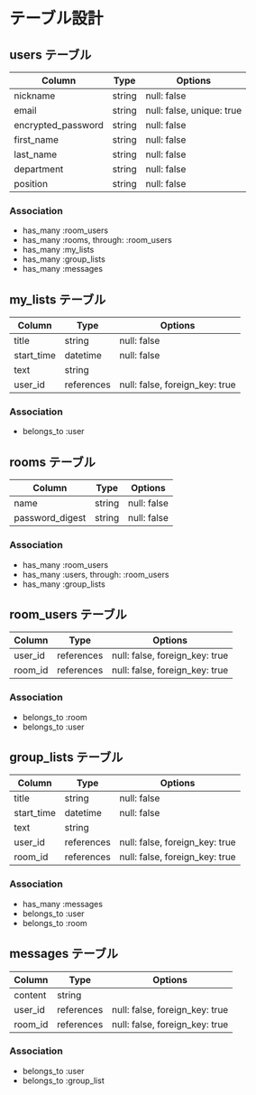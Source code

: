 # テーブル設計


## users テーブル

| Column                       | Type    | Options                   |
| ---------------------------- | ------- | ------------------------- |
| nickname                     | string  | null: false               |
| email                        | string  | null: false, unique: true |
| encrypted_password           | string  | null: false               |
| first_name                   | string  | null: false               |
| last_name                    | string  | null: false               |
| department                   | string  | null: false               |
| position                     | string  | null: false               |

### Association

- has_many :room_users
- has_many :rooms, through: :room_users
- has_many :my_lists
- has_many :group_lists
- has_many :messages


## my_lists テーブル

| Column                       | Type       | Options                        |
| ---------------------------- | ---------- | ------------------------------ |
| title                        | string     | null: false                    |
| start_time                   | datetime   | null: false                    |
| text                         | string     |                                |
| user_id                      | references | null: false, foreign_key: true |

### Association

- belongs_to :user


## rooms テーブル

| Column           | Type   | Options     |
| ---------------- | ------ | ----------- |
| name             | string | null: false |
| password_digest  | string | null: false |

### Association

- has_many :room_users
- has_many :users, through: :room_users
- has_many :group_lists


## room_users テーブル

| Column   | Type       | Options                        |
| -------- | ---------- | ------------------------------ |
| user_id  | references | null: false, foreign_key: true |
| room_id  | references | null: false, foreign_key: true |

### Association

- belongs_to :room
- belongs_to :user


## group_lists テーブル

| Column                       | Type       | Options                        |
| ---------------------------- | ---------- | ------------------------------ |
| title                        | string     | null: false                    |
| start_time                   | datetime   | null: false                    |
| text                         | string     |                                |
| user_id                      | references | null: false, foreign_key: true |
| room_id                      | references | null: false, foreign_key: true |

### Association

- has_many :messages
- belongs_to :user
- belongs_to :room


## messages テーブル

| Column   | Type       | Options                        |
| -------- | ---------- | ------------------------------ |
| content  | string     |                                |
| user_id  | references | null: false, foreign_key: true |
| room_id  | references | null: false, foreign_key: true |

### Association
- belongs_to :user
- belongs_to :group_list

